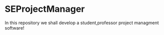 # SEProjectManager
In this repository we shall develop a student,professor project managment software!
